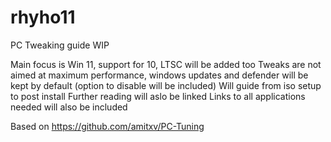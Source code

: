 # rhyho11
PC Tweaking guide
WIP

Main focus is Win 11, support for 10, LTSC will be added too
Tweaks are not aimed at maximum performance, windows updates and defender will be kept by default (option to disable will be included)
Will guide from iso setup to post install
Further reading will aslo be linked
Links to all applications needed will also be included



Based on https://github.com/amitxv/PC-Tuning
